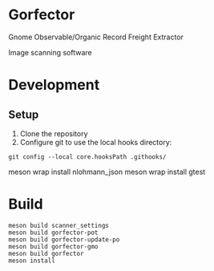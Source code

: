 # Gorfector

Gnome Observable/Organic Record Freight Extractor

Image scanning software

# Development

## Setup

1. Clone the repository
2. Configure git to use the local hooks directory:

```
git config --local core.hooksPath .githooks/
```

meson wrap install nlohmann_json
meson wrap install gtest

# Build
```
meson build scanner_settings
meson build gorfector-pot
meson build gorfector-update-po
meson build gorfector-gmo
meson build gorfector
meson install
```
